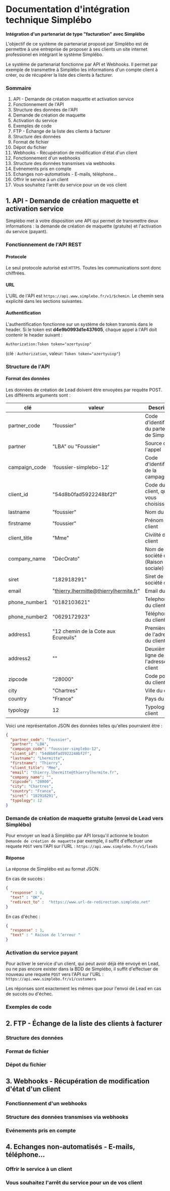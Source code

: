 # Documentation d'intégration technique Simplébo 

**Intégration d'un partenariat de type "facturation" avec Simplébo**

L'objectif de ce système de partenariat proposé par Simplébo est de permettre à une entreprise de proposer à ses clients un site internet professionel en intégrant le système Simplébo.

Le système de partenariat fonctionne par API et Webhooks. Il permet par exemple de transmettre à Simplébo les informations d'un compte client à créer, ou de récupérer la liste des clients à facturer.

### Sommaire
1. API - Demande de création maquette et activation service
  1. Fonctionnement de l'API
  2. Structure des données de l'API
  3. Demande de création de maquette
  4. Activation du service
  5. Exemples de code
2. FTP - Échange de la liste des clients à facturer
  1. Structure des données
  2. Format de fichier
  3. Dépot du fichier
3. Webhooks - Récupération de modification d'état d'un client
  1. Fonctionnement d'un webhooks
  2. Structure des données transmises via webhooks
  3. Evénements pris en compte
4. Echanges non-automatisés - E-mails, téléphone...
  1. Offrir le service à un client
  2. Vous souhaitez l'arrêt du service pour un de vos client

## 1. API - Demande de création maquette et activation service

Simplébo met à votre disposition une API qui permet de transmettre deux informations : la demande de création de maquette (gratuite) et l'activation du service (payant).

### Fonctionnement de l'API REST

#### Protocole

Le seul protocole autorisé est `HTTPS`. Toutes les communications sont donc chiffrées.

#### URL

L'URL de l'API est `https://api.www.simplebo.fr/v1/$chemin`. Le chemin sera explicité dans les sections suivantes.

#### Authentification 

L'authentification fonctionne sur un système de token transmis dans le header.
Si le token est **d4e9b0993d1e437605**, chaque appel à l'API doit contenir le header suivant :

```
Authorization:Token token="azertyuiop"
``` 

(clé : `Authorization`, valeur: `Token token="azertyuiop"`)

### Structure de l'API

#### Format des données
Les données de création de Lead doivent être envoyées par requête POST.
Les différents arguments sont :

| clé | valeur | Description | Obligatoire |
| --- | --- | --- | ---         |
| partner_code  | "foussier" | Code d’identification du partenaire de Simplébo                  | **oui**     |
| partner       | "LBA" ou "Foussier" | Source de l'appel                                       | **oui**     |
| campaign_code | 'foussier-simplebo-12' | Code d'identification de la campagne                 | non         |
| client_id     | "54d8b0fad5922248bf2f" | Code du client, que vous choisissez                  | **oui**     |
| lastname      | "foussier" | Nom du client                                                    | **oui**     |
| firstname     | "foussier" | Prénom du client                                                 | non         |
| client_title  | "Mme" | Civilité du client                                                    | non         |
| company_name  | "DécOrato" | Nom de la société cliente (Raison sociale)                       | non         |
| siret         | "182918291" | Siret de la société cliente                                     | non         |
| email         | "thierry.lhermitte@thierrylhermite.fr" | Email du client                      | **oui**     |
| phone_number1 | "0182103621" | Telephone 1 du client                                          | **oui**     |
| phone_number2 | "0629172923" | Téléphone 2 du client                                          | non         |
| address1      | "12 chemin de la Cote aux Ecureuils" | Première ligne de l'adresse du client  | non         |
| address2      | "" | Deuxième ligne de l'adresse du client                                    | non         |
| zipcode       | "28000" | Code postal du client                                               | **oui**     |
| city          | "Chartres" | Ville du client                                                  | **oui**     |
| country       | "France" | Pays du client                                                     | **oui**     |
| typology      | 12 | Typologie du client                                                      | **oui**     |

Voici une représentation JSON des données telles qu'elles pourraient être : 
```json
{
  "partner_code": "foussier",
  "partner": "LBA",
  "campaign_code": "foussier-simplebo-12",
  "client_id": "54d8b0fad5922248bf2f",
  "lastname": "Lhermitte",
  "firstname": "Thierry",
  "client_title": "Mme",
  "email": "thierry.lhermitte@thierrylhermite.fr",
  "company_name": "",
  "zipcode": "28000",
  "city": "Chartres",
  "country": "France",
  "siret": "182918291",
  "typology": 12
}
```
### Demande de création de maquette gratuite (envoi de Lead vers Simplébo)

Pour envoyer un lead à Simplébo par API lorsqu'il actionne le bouton `Demande de création de maquette` par exemple, il suffit d'effectuer une requete `POST` vers l'API sur l'URL : `https://api.www.simplebo.fr/v1/leads`

#### Réponse

La réponse de Simplébo est au format JSON.

En cas de succès :
```json
{
  "response" : 0,
  "text" : "OK",
  "redirect_to" :  "https://www.url-de-redirection.simplebo.net"
}
```

En cas d'échec :
```json
{
  "response" : 1,
  "text" : " Raison de l’erreur "
}
```

### Activation du service payant

Pour activer le service d'un client, qui peut avoir déjà été envoyé en Lead, ou ne pas encore exister dans la BDD de Simplébo, il suffit d'effectuer de nouveau une requete `POST` vers l'API sur l'URL : `https://api.www.simplebo.fr/v1/customers`

Les réponses sont exactement les mêmes que pour l'envoi de Lead en cas de succès ou d'échec.

### Exemples de code


## 2. FTP - Échange de la liste des clients à facturer

### Structure des données

### Format de fichier

### Dépot du fichier

## 3. Webhooks - Récupération de modification d'état d'un client

### Fonctionnement d'un webhooks
### Structure des données transmises via webhooks
### Evénements pris en compte

## 4. Echanges non-automatisés - E-mails, téléphone...

### Offrir le service à un client

### Vous souhaitez l'arrêt du service pour un de vos client
